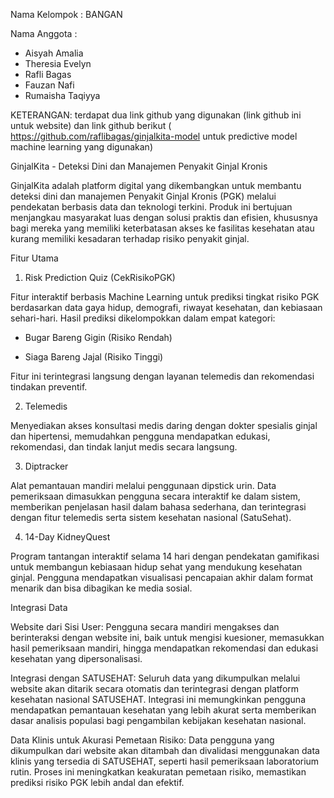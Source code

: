 Nama Kelompok : BANGAN 

Nama Anggota 	: 
- Aisyah Amalia 
- Theresia Evelyn 
- Rafli Bagas
- Fauzan Nafi
- Rumaisha Taqiyya

KETERANGAN: terdapat dua link github yang digunakan (link github ini untuk website) dan link github berikut ( https://github.com/raflibagas/ginjalkita-model untuk predictive model machine learning yang digunakan)

GinjalKita - Deteksi Dini dan Manajemen Penyakit Ginjal Kronis

GinjalKita adalah platform digital yang dikembangkan untuk membantu deteksi dini dan manajemen Penyakit Ginjal Kronis (PGK) melalui pendekatan berbasis data dan teknologi terkini. Produk ini bertujuan menjangkau masyarakat luas dengan solusi praktis dan efisien, khususnya bagi mereka yang memiliki keterbatasan akses ke fasilitas kesehatan atau kurang memiliki kesadaran terhadap risiko penyakit ginjal.

Fitur Utama

1. Risk Prediction Quiz (CekRisikoPGK)

Fitur interaktif berbasis Machine Learning untuk prediksi tingkat risiko PGK berdasarkan data gaya hidup, demografi, riwayat kesehatan, dan kebiasaan sehari-hari. Hasil prediksi dikelompokkan dalam empat kategori:

- Bugar Bareng Gigin (Risiko Rendah)

- Siaga Bareng Jajal (Risiko Tinggi)

Fitur ini terintegrasi langsung dengan layanan telemedis dan rekomendasi tindakan preventif.

2. Telemedis

Menyediakan akses konsultasi medis daring dengan dokter spesialis ginjal dan hipertensi, memudahkan pengguna mendapatkan edukasi, rekomendasi, dan tindak lanjut medis secara langsung.

3. Diptracker

Alat pemantauan mandiri melalui penggunaan dipstick urin. Data pemeriksaan dimasukkan pengguna secara interaktif ke dalam sistem, memberikan penjelasan hasil dalam bahasa sederhana, dan terintegrasi dengan fitur telemedis serta sistem kesehatan nasional (SatuSehat).

4. 14-Day KidneyQuest

Program tantangan interaktif selama 14 hari dengan pendekatan gamifikasi untuk membangun kebiasaan hidup sehat yang mendukung kesehatan ginjal. Pengguna mendapatkan visualisasi pencapaian akhir dalam format menarik dan bisa dibagikan ke media sosial.

Integrasi Data

Website dari Sisi User:
Pengguna secara mandiri mengakses dan berinteraksi dengan website ini, baik untuk mengisi kuesioner, memasukkan hasil pemeriksaan mandiri, hingga mendapatkan rekomendasi dan edukasi kesehatan yang dipersonalisasi.

Integrasi dengan SATUSEHAT:
Seluruh data yang dikumpulkan melalui website akan ditarik secara otomatis dan terintegrasi dengan platform kesehatan nasional SATUSEHAT. Integrasi ini memungkinkan pengguna mendapatkan pemantauan kesehatan yang lebih akurat serta memberikan dasar analisis populasi bagi pengambilan kebijakan kesehatan nasional.

Data Klinis untuk Akurasi Pemetaan Risiko:
Data pengguna yang dikumpulkan dari website akan ditambah dan divalidasi menggunakan data klinis yang tersedia di SATUSEHAT, seperti hasil pemeriksaan laboratorium rutin. Proses ini meningkatkan keakuratan pemetaan risiko, memastikan prediksi risiko PGK lebih andal dan efektif.
